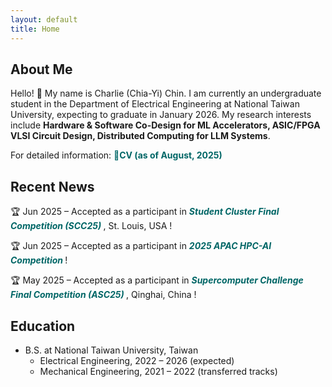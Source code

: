 ```yaml
---
layout: default
title: Home
---
```


## About Me
Hello! 👋 My name is Charlie (Chia-Yi) Chin. I am currently an undergraduate student in the Department of Electrical Engineering at National Taiwan University, expecting to graduate in January 2026. My research interests include **Hardware & Software Co-Design for ML Accelerators, ASIC/FPGA VLSI Circuit Design, Distributed Computing for LLM Systems**.

For detailed information: 
  <a href="assets/CV-Charlie.pdf" 
     target="_blank" rel="noopener"
     style="color:#006666; font-weight:bold; text-decoration:none;"
     onmouseover="this.style.textDecoration='underline';"
     onmouseout="this.style.textDecoration='none';">
     📄CV (as of August, 2025)
  </a>

## Recent News
🏆 Jun 2025 – Accepted as a participant in 
  <a href="https://sc25.supercomputing.org/students/student-cluster-competition/" 
     style="color:#006666; font-weight:bold; font-style:italic; text-decoration:none;"
     onmouseover="this.style.textDecoration='underline';"
     onmouseout="this.style.textDecoration='none';">
     Student Cluster Final Competition (SCC25)
  </a>, St. Louis, USA !
  
🏆 Jun 2025 – Accepted as a participant in 
  <a href="https://www.hpcadvisorycouncil.com/events/2025/APAC-AI-HPC/" 
     style="color:#006666; font-weight:bold; font-style:italic; text-decoration:none;"
     onmouseover="this.style.textDecoration='underline';"
     onmouseout="this.style.textDecoration='none';">
     2025 APAC HPC-AI Competition
  </a>!

🏆 May 2025 – Accepted as a participant in 
  <a href="https://www.asc-events.net/StudentChallenge/ASC25/Register.php" 
     style="color:#006666; font-weight:bold; font-style:italic; text-decoration:none;"
     onmouseover="this.style.textDecoration='underline';"
     onmouseout="this.style.textDecoration='none';">
    Supercomputer Challenge Final Competition (ASC25)
  </a>, Qinghai, China !

## Education
- B.S. at National Taiwan University, Taiwan
  - Electrical Engineering, 2022 – 2026 (expected)
  - Mechanical Engineering, 2021 – 2022 (transferred tracks)
